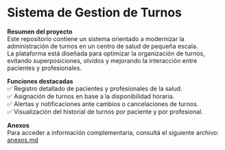 # Sistema de Gestion de Turnos

**Resumen del proyecto**  
Este repositorio contiene un sistema orientado a modernizar la administración de turnos en un centro de salud de pequeña escala.  
La plataforma está diseñada para optimizar la organización de turnos, evitando superposiciones, olvidos y mejorando la interacción entre pacientes y profesionales.

**Funciones destacadas**  
✅ Registro detallado de pacientes y profesionales de la salud.  
✅ Asignación de turnos en base a la disponibilidad horaria.  
✅ Alertas y notificaciones ante cambios o cancelaciones de turnos.  
✅ Visualización del historial de turnos por paciente y por profesional.

**Anexos**  
Para acceder a información complementaria, consultá el siguiente archivo: [anexos.md](anexos.md)
